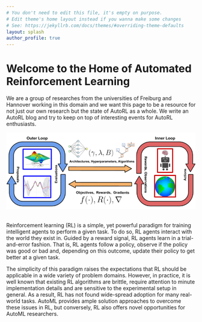 ```yaml
---
# You don't need to edit this file, it's empty on purpose.
# Edit theme's home layout instead if you wanna make some changes
# See: https://jekyllrb.com/docs/themes/#overriding-theme-defaults
layout: splash
author_profile: true
---
```


# Welcome to the Home of Automated Reinforcement Learning

We are a group of researches from the universities of Freiburg and Hannover working in this domain and we want this page to be a resource for not just our own research but the state of AutoRL as a whole. 
We write an AutoRL blog and try to keep on top of interesting events for AutoRL enthusiasts. 

<center>
    <img src="/assets/images/autorl.png" alt="Visualization of the AutoRL Loop" />
</center>
<br>

Reinforcement learning (RL) is a simple, yet powerful paradigm for training intelligent agents to perform a given task. To do so, RL agents interact with the world they exist in. Guided by a reward signal, RL agents learn in a trial-and-error fashion. That is, RL agents follow a policy, observe if the policy was good or bad and, depending on this outcome, update their policy to get better at a given task.

The simplicity of this paradigm raises the expectations that RL should be applicable in a wide variety of problem domains. However, in practice, it is well known that existing RL algorithms are brittle, require attention to minute implementation details and are sensitive to the experimental setup in general. As a result, RL has not found wide-spread adoption for many real-world tasks. AutoML provides ample solution approaches to overcome these issues in RL, but conversely, RL also offers novel opportunities for AutoML researchers.
